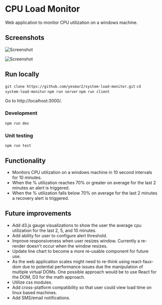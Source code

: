 # CPU Load Monitor

Web application to monitor CPU utilization on a windows machine.

## Screenshots

![Screenshot](https://github.com/yesmar2/system-load-monitor/client/images/CPULoadMonitor.PNG)

![Screenshot](https://github.com/yesmar2/system-load-monitor/client/images/CPULoadMonitorAlerts.PNG)

## Run locally

`git clone https://github.com/yesmar2/system-load-monitor.git`
`cd system-load-monitor`
`npm run server`
`npm run client`

Go to http://localhost:3000/.

### Development

`npm run dev`

### Unit testing

`npm run test`

## Functionality

*   Monitors CPU utilization on a windows machine in 10 second intervals for 10 minutes.
*   When the % utilization reaches 70% or greater on average for the last 2 minutes an alert is triggered.
*   When the % utilization falls below 70% on average for the last 2 minutes a recovery alert is triggered.

## Future improvements

*   Add d3.js gauge visualizations to show the user the average cpu utilization for the last 2, 5, and 10 minutes.
*   Add ability for user to configure alert threshold.
*   Improve responsiveness when user resizes window. Currently a re-render doesn't occur when the window resizes.
*   Update line chart to become a more re-usable component for future use.
*   As the web application scales might need to re-think using react-faux-dom due to potential performance issues due the manipulation of multiple virtual DOMs. One possible approach would be to use React for the DOM, D3 for the math approach.
*   Utilize css modules.
*   Add cross-platform compatibility so that user could view load time on linux based machines.
*   Add SMS/email notifications.
